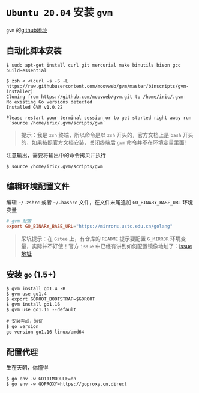 # `Ubuntu 20.04` 安装 `gvm`

`gvm` 的[github地址](https://github.com/moovweb/gvm)

## 自动化脚本安装

```shell
$ sudo apt-get install curl git mercurial make binutils bison gcc build-essential

$ zsh < <(curl -s -S -L https://raw.githubusercontent.com/moovweb/gvm/master/binscripts/gvm-installer)
Cloning from https://github.com/moovweb/gvm.git to /home/iric/.gvm
No existing Go versions detected
Installed GVM v1.0.22

Please restart your terminal session or to get started right away run
 `source /home/iric/.gvm/scripts/gvm`
```

> 提示：我是 `zsh` 终端，所以命令是以 `zsh` 开头的，官方文档上是 `bash` 开头的，如果按照官方文档安装，关闭终端后 `gvm` 命令并不在环境变量里面!

注意输出，需要将输出中的命令拷贝并执行

```shell
$ source /home/iric/.gvm/scripts/gvm
```

## 编辑环境配置文件

编辑 `~/.zshrc` 或者 `~/.bashrc` 文件，在文件末尾追加 `GO_BINARY_BASE_URL` 环境变量

```conf
# gvm 配置
export GO_BINARY_BASE_URL="https://mirrors.ustc.edu.cn/golang"
```

> 采坑提示：在 `Gitee` 上，有仓库的 `README` 提示要配置 `G_MIRROR` 环境变量，实际并不好使！官方 `issue` 中已经有讲到如何配置镜像地址了：[issue地址](https://github.com/moovweb/gvm/issues/192)

## 安装 `go` (1.5+)

```shell
$ gvm install go1.4 -B
$ gvm use go1.4
$ export GOROOT_BOOTSTRAP=$GOROOT
$ gvm install go1.16
$ gvm use go1.16 --default

# 安装完成，验证
$ go version
go version go1.16 linux/amd64
```

## 配置代理

生在天朝，你懂得

```shell
$ go env -w GO111MODULE=on
$ go env -w GOPROXY=https://goproxy.cn,direct
```
